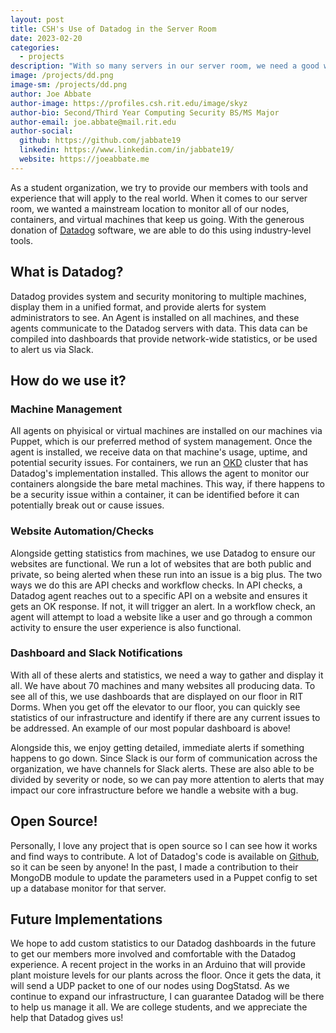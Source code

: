 ```yaml
---
layout: post
title: CSH's Use of Datadog in the Server Room
date: 2023-02-20
categories:
  - projects
description: "With so many servers in our server room, we need a good way to manage them all. Introducing: Datadog!"
image: /projects/dd.png
image-sm: /projects/dd.png
author: Joe Abbate
author-image: https://profiles.csh.rit.edu/image/skyz
author-bio: Second/Third Year Computing Security BS/MS Major
author-email: joe.abbate@mail.rit.edu
author-social:
  github: https://github.com/jabbate19
  linkedin: https://www.linkedin.com/in/jabbate19/
  website: https://joeabbate.me
---
```


As a student organization, we try to provide our members with tools and experience that will apply to the real world. When it comes to our server room, we wanted a mainstream location to monitor all of our nodes, containers, and virtual machines that keep us going. With the generous donation of [Datadog](https://www.datadoghq.com/) software, we are able to do this using industry-level tools.

## What is Datadog?
Datadog provides system and security monitoring to multiple machines, display them in a unified format, and provide alerts for system administrators to see. An Agent is installed on all machines, and these agents communicate to the Datadog servers with data. This data can be compiled into dashboards that provide network-wide statistics, or be used to alert us via Slack.

## How do we use it?

### Machine Management
All agents on phyisical or virtual machines are installed on our machines via Puppet, which is our preferred method of system management. Once the agent is installed, we receive data on that machine's usage, uptime, and potential security issues. 
For containers, we run an [OKD](https://www.okd.io/) cluster that has Datadog's implementation installed. This allows the agent to monitor our containers alongside the bare metal machines. This way, if there happens to be a security issue within a container, it can be identified before it can potentially break out or cause issues.

### Website Automation/Checks
Alongside getting statistics from machines, we use Datadog to ensure our websites are functional. We run a lot of websites that are both public and private, so being alerted when these run into an issue is a big plus. The two ways we do this are API checks and workflow checks. In API checks, a Datadog agent reaches out to a specific API on a website and ensures it gets an OK response. If not, it will trigger an alert. In a workflow check, an agent will attempt to load a website like a user and go through a common activity to ensure the user experience is also functional. 

### Dashboard and Slack Notifications 
With all of these alerts and statistics, we need a way to gather and display it all. We have about 70 machines and many websites all producing data. To see all of this, we use dashboards that are displayed on our floor in RIT Dorms. When you get off the elevator to our floor, you can quickly see statistics of our infrastructure and identify if there are any current issues to be addressed. An example of our most popular dashboard is above!

Alongside this, we enjoy getting detailed, immediate alerts if something happens to go down. Since Slack is our form of communication across the organization, we have channels for Slack alerts. These are also able to be divided by severity or node, so we can pay more attention to alerts that may impact our core infrastructure before we handle a website with a bug.

## Open Source!
Personally, I love any project that is open source so I can see how it works and find ways to contribute. A lot of Datadog's code is available on [Github](https://github.com/DataDog), so it can be seen by anyone! In the past, I made a contribution to their MongoDB module to update the parameters used in a Puppet config to set up a database monitor for that server.

## Future Implementations
We hope to add custom statistics to our Datadog dashboards in the future to get our members more involved and comfortable with the Datadog experience. A recent project in the works in an Arduino that will provide plant moisture levels for our plants across the floor. Once it gets the data, it will send a UDP packet to one of our nodes using DogStatsd. As we continue to expand our infrastructure, I can guarantee Datadog will be there to help us manage it all. We are college students, and we appreciate the help that Datadog gives us!
